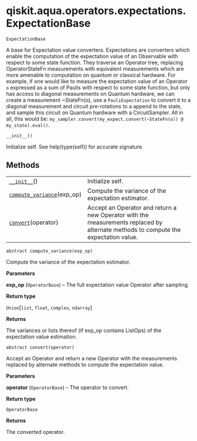# qiskit.aqua.operators.expectations.ExpectationBase

`ExpectationBase`

A base for Expectation value converters. Expectations are converters which enable the computation of the expectation value of an Observable with respect to some state function. They traverse an Operator tree, replacing OperatorStateFn measurements with equivalent measurements which are more amenable to computation on quantum or classical hardware. For example, if one would like to measure the expectation value of an Operator `o` expressed as a sum of Paulis with respect to some state function, but only has access to diagonal measurements on Quantum hardware, we can create a measurement \~StateFn(o), use a `PauliExpectation` to convert it to a diagonal measurement and circuit pre-rotations to a append to the state, and sample this circuit on Quantum hardware with a CircuitSampler. All in all, this would be: `my_sampler.convert(my_expect.convert(~StateFn(o)) @ my_state).eval()`.

`__init__()`

Initialize self. See help(type(self)) for accurate signature.

## Methods

|                                                                                                                                                                           |                                                                                                                                    |
| ------------------------------------------------------------------------------------------------------------------------------------------------------------------------- | ---------------------------------------------------------------------------------------------------------------------------------- |
| [`__init__`](#qiskit.aqua.operators.expectations.ExpectationBase.__init__ "qiskit.aqua.operators.expectations.ExpectationBase.__init__")()                                | Initialize self.                                                                                                                   |
| [`compute_variance`](#qiskit.aqua.operators.expectations.ExpectationBase.compute_variance "qiskit.aqua.operators.expectations.ExpectationBase.compute_variance")(exp\_op) | Compute the variance of the expectation estimator.                                                                                 |
| [`convert`](#qiskit.aqua.operators.expectations.ExpectationBase.convert "qiskit.aqua.operators.expectations.ExpectationBase.convert")(operator)                           | Accept an Operator and return a new Operator with the measurements replaced by alternate methods to compute the expectation value. |

`abstract compute_variance(exp_op)`

Compute the variance of the expectation estimator.

**Parameters**

**exp\_op** (`OperatorBase`) – The full expectation value Operator after sampling.

**Return type**

`Union`\[`list`, `float`, `complex`, `ndarray`]

**Returns**

The variances or lists thereof (if exp\_op contains ListOps) of the expectation value estimation.

`abstract convert(operator)`

Accept an Operator and return a new Operator with the measurements replaced by alternate methods to compute the expectation value.

**Parameters**

**operator** (`OperatorBase`) – The operator to convert.

**Return type**

`OperatorBase`

**Returns**

The converted operator.
